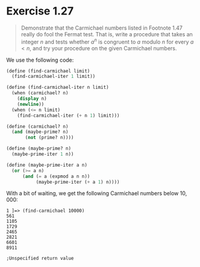 # Exercise 1.27

> Demonstrate that the Carmichael numbers listed in Footnote 1.47 really do fool the Fermat test.
> That is, write a procedure that takes an integer $n$ and tests whether $a^n$ is congruent to $a$ modulo $n$ for every $a < n$, and try your procedure on the given Carmichael numbers.



We use the following code:
```scheme
(define (find-carmichael limit)
  (find-carmichael-iter 1 limit))

(define (find-carmichael-iter n limit)
  (when (carmichael? n)
    (display n)
    (newline))
  (when (<= n limit)
    (find-carmichael-iter (+ n 1) limit)))

(define (carmichael? n)
  (and (maybe-prime? n)
       (not (prime? n))))

(define (maybe-prime? n)
  (maybe-prime-iter 1 n))

(define (maybe-prime-iter a n)
  (or (>= a n)
      (and (= a (expmod a n n))
           (maybe-prime-iter (+ a 1) n))))
```

With a bit of waiting, we get the following Carmichael numbers below $10,000$:
```text
1 ]=> (find-carmichael 10000)
561
1105
1729
2465
2821
6601
8911

;Unspecified return value
```
